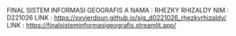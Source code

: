 FINAL SISTEM INFORMASI GEOGRAFIS A
NAMA  : RHEZKY RHIZALDY
NIM   : D221026
LINK : https://xxvierdoun.github.io/sig_d0221026_rhezkyrhizaldy/
LINK  : https://finalsisteminformasigeografis.streamlit.app/
